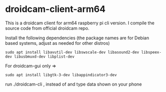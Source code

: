 # droidcam-client-arm64
This is a droidcam client for arm64 raspberry pi cli version. I compile the source code from official droidcam repo.

Install the following dependencies
(the package names are for Debian based systems, adjust as needed for other distros)


```
sudo apt install libavutil-dev libswscale-dev libasound2-dev libspeex-dev libusbmuxd-dev libplist-dev

```
For droidcam-gui only =>
```
sudo apt install libgtk-3-dev libappindicator3-dev

```

run ./droidcam-cli <ip> <port>, instead of <ip> and <port> type data shown on your phone
